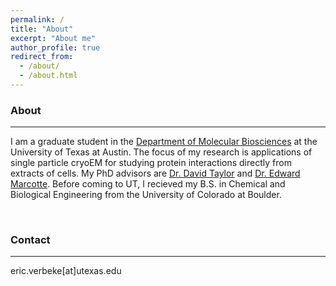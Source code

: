 ```yaml
---
permalink: /
title: "About"
excerpt: "About me"
author_profile: true
redirect_from: 
  - /about/
  - /about.html
---
```



### About  
---

I am a graduate student in the [Department of Molecular Biosciences](https://cns.utexas.edu/about/facts/molecular-biosciences) at the University of Texas at Austin. The focus of my research is applications of single particle cryoEM for studying protein interactions directly from extracts of cells. My PhD advisors are [Dr. David Taylor](http://cryoem.cns.utexas.edu/) and [Dr. Edward Marcotte](http://www.marcottelab.org/index.php/Main_Page). Before coming to UT, I recieved my B.S. in Chemical and Biological Engineering from the University of Colorado at Boulder.


<br/>

### Contact
---

eric.verbeke[at]utexas.edu